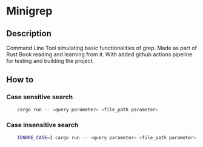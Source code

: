 # Minigrep

## Description

Command Line Tool simulating basic functionalities of grep. Made as part of Rust Book reading and learning from it. With added github actions pipeline for testing and building the project.

## How to

### Case sensitive search

```bash
    cargo run -- <query parameter> <file_path parameter>
```

### Case insensitive search

```bash
    IGNORE_CASE=1 cargo run -- <query parameter> <file_path parameter>
```
